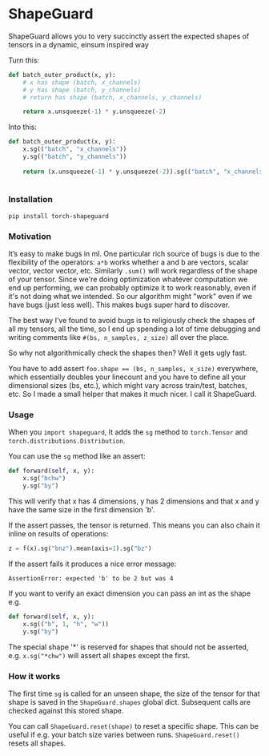# ShapeGuard
ShapeGuard allows you to very succinctly assert the expected shapes of tensors in a dynamic, einsum inspired way

Turn this:

```python
def batch_outer_product(x, y):
    # x has shape (batch, x_channels)
    # y has shape (batch, y_channels)
    # return has shape (batch, x_channels, y_channels)

    return x.unsqueeze(-1) * y.unsqueeze(-2)
```

Into this:

```python
def batch_outer_product(x, y):        
    x.sg(("batch", "x_channels"))
    y.sg(("batch", "y_channels"))
    
    return (x.unsqueeze(-1) * y.unsqueeze(-2)).sg(("batch", "x_channels", "y_channels"))
    
```


### Installation

`pip install torch-shapeguard`

### Motivation

It’s easy to make bugs in ml. 
One particular rich source of bugs is due to the flexibility of the operators: `a*b` works whether a and b are vectors, scalar vector, vector vector, etc. 
Similarly `.sum()` will work regardless of the shape of your tensor. 
Since we're doing optimization whatever computation we end up performing, we can probably optimize it to work reasonably, even if it's not doing what we intended. 
So our algorithm might "work" even if we have bugs (just less well). 
This makes bugs super hard to discover.

The best way I’ve found to avoid bugs is to religiously check the shapes of all my tensors, all the time, so I end up spending a lot of time debugging and writing comments like `#(bs, n_samples, z_size)` all over the place.

So why not algorithmically check the shapes then? Well it gets ugly fast.

You have to add assert `foo.shape == (bs, n_samples, x_size)` everywhere, which essentially doubles your linecount and
you have to define all your dimensional sizes (bs, etc.), which might vary across train/test, batches, etc.
So I made a small helper that makes it much nicer. I call it ShapeGuard.

### Usage

When you `import shapeguard`, It adds the `sg` method to `torch.Tensor` and `torch.distributions.Distribution`.

You can use the `sg` method like an assert:

```python
def forward(self, x, y):
    x.sg("bchw")
    y.sg("by")
```

This will verify that x has 4 dimensions, y has 2 dimensions and that x and y have the same size in the first dimension 'b'. 

If the assert passes, the tensor is returned. 
This means you can also chain it inline on results of operations: 

```python
z = f(x).sg("bnz").mean(axis=1).sg("bz")
```

If the assert fails it produces a nice error message:

`AssertionError: expected 'b' to be 2 but was 4`

If you want to verify an exact dimension you can pass an int as the shape e.g.

```python
def forward(self, x, y):
    x.sg(("b", 1, "h", "w"))
    y.sg("by")
```

The special shape '\*' is reserved for shapes that should not be asserted, e.g. `x.sg("*chw")` will assert all shapes except the first.

### How it works

The first time `sg` is called for an unseen shape, the size of the tensor for that shape is saved in the `ShapeGuard.shapes` global dict. 
Subsequent calls are checked against this stored shape. 

You can call `ShapeGuard.reset(shape)` to reset a specific shape. 
This can be useful if e.g. your batch size varies between runs. 
`ShapeGuard.reset()` resets all shapes.

